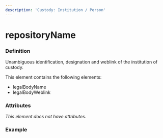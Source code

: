 ```yaml
---
description: 'Custody: Institution / Person'
---
```


# repositoryName

### Definition

Unambiguous identification, designation and weblink of the institution of custody.

This element contains the following elements:

* legalBodyName
* legalBodyWeblink

### Attributes

_This element does not have attributes._

### Example

```markup

```


